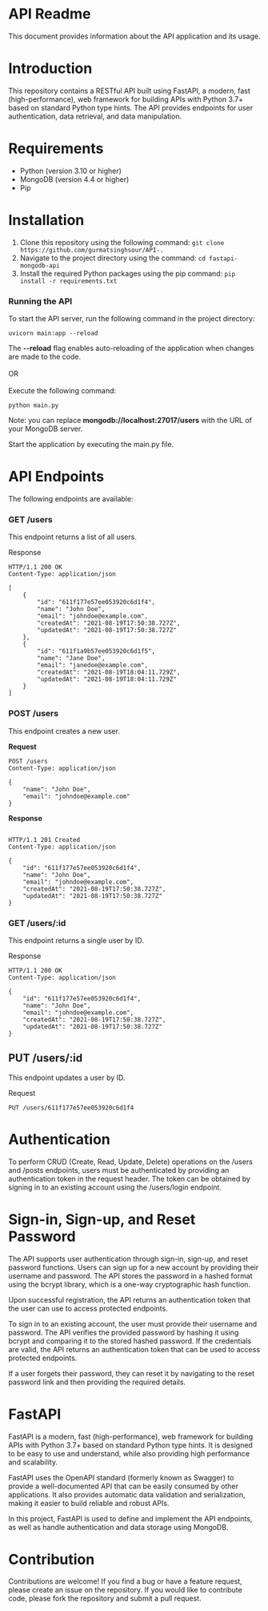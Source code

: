 # **API Readme**
This document provides information about the API application and its usage.

# Introduction
This repository contains a RESTful API built using FastAPI, a modern, fast (high-performance), web framework for building APIs with Python 3.7+ based on standard Python type hints. The API provides endpoints for user authentication, data retrieval, and data manipulation.

# Requirements

- Python (version 3.10 or higher)
- MongoDB (version 4.4 or higher)
- Pip

# Installation

1. Clone this repository using the following command:
```git clone https://github.com/gurmatsinghsour/API-.```
2. Navigate to the project directory using the command:
```cd fastapi-mongodb-api```
3. Install the required Python packages using the pip command:
```pip install -r requirements.txt```

### **Running the API**
To start the API server, run the following command in the project directory:
``` 
uvicorn main:app --reload
```
The **--reload** flag enables auto-reloading of the application when changes are made to the code.
<br><br> OR <br><br>
Execute the following command:
```
python main.py
```

Note: you can replace **mongodb://localhost:27017/users** with the URL of your MongoDB server.

Start the application by executing the main.py file.

# API Endpoints

The following endpoints are available:

### **GET /users**
This endpoint returns a list of all users.

Response
```
HTTP/1.1 200 OK
Content-Type: application/json

[
    {
        "id": "611f177e57ee053920c6d1f4",
        "name": "John Doe",
        "email": "johndoe@example.com",
        "createdAt": "2021-08-19T17:50:38.727Z",
        "updatedAt": "2021-08-19T17:50:38.727Z"
    },
    {
        "id": "611f1a9b57ee053920c6d1f5",
        "name": "Jane Doe",
        "email": "janedoe@example.com",
        "createdAt": "2021-08-19T18:04:11.729Z",
        "updatedAt": "2021-08-19T18:04:11.729Z"
    }
]
```
### **POST /users**

This endpoint creates a new user.

**Request**


```
POST /users
Content-Type: application/json

{
    "name": "John Doe",
    "email": "johndoe@example.com"
}

```

**Response**

```

HTTP/1.1 201 Created
Content-Type: application/json

{
    "id": "611f177e57ee053920c6d1f4",
    "name": "John Doe",
    "email": "johndoe@example.com",
    "createdAt": "2021-08-19T17:50:38.727Z",
    "updatedAt": "2021-08-19T17:50:38.727Z"
}

```
### **GET /users/:id**
This endpoint returns a single user by ID.

Response

```
HTTP/1.1 200 OK
Content-Type: application/json

{
    "id": "611f177e57ee053920c6d1f4",
    "name": "John Doe",
    "email": "johndoe@example.com",
    "createdAt": "2021-08-19T17:50:38.727Z",
    "updatedAt": "2021-08-19T17:50:38.727Z"
}

```

## **PUT /users/:id**
This endpoint updates a user by ID.

Request


```PUT /users/611f177e57ee053920c6d1f4```

# Authentication
To perform CRUD (Create, Read, Update, Delete) operations on the /users and /posts endpoints, users must be authenticated by providing an authentication token in the request header. The token can be obtained by signing in to an existing account using the /users/login endpoint.

# Sign-in, Sign-up, and Reset Password

The API supports user authentication through sign-in, sign-up, and reset password functions. Users can sign up for a new account by providing their username and password. The API stores the password in a hashed format using the bcrypt library, which is a one-way cryptographic hash function.

Upon successful registration, the API returns an authentication token that the user can use to access protected endpoints.

To sign in to an existing account, the user must provide their username and password. The API verifies the provided password by hashing it using bcrypt and comparing it to the stored hashed password. If the credentials are valid, the API returns an authentication token that can be used to access protected endpoints.

If a user forgets their password, they can reset it by navigating to the reset password link and then providing the required details.

# FastAPI

FastAPI is a modern, fast (high-performance), web framework for building APIs with Python 3.7+ based on standard Python type hints. It is designed to be easy to use and understand, while also providing high performance and scalability.

FastAPI uses the OpenAPI standard (formerly known as Swagger) to provide a well-documented API that can be easily consumed by other applications. It also provides automatic data validation and serialization, making it easier to build reliable and robust APIs.

In this project, FastAPI is used to define and implement the API endpoints, as well as handle authentication and data storage using MongoDB.

# Contribution
Contributions are welcome! If you find a bug or have a feature request, please create an issue on the repository. If you would like to contribute code, please fork the repository and submit a pull request.
